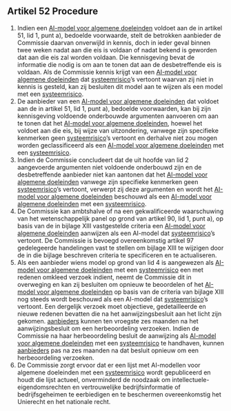 ## Artikel 52 Procedure

1. Indien een [AI-model voor algemene doeleinden](a3.md#^gpai) voldoet aan de in artikel 51, lid 1, punt a), bedoelde voorwaarde, stelt de betrokken aanbieder de Commissie daarvan onverwijld in kennis, doch in ieder geval binnen twee weken nadat aan die eis is voldaan of nadat bekend is geworden dat aan die eis zal worden voldaan. Die kennisgeving bevat de informatie die nodig is om aan te tonen dat aan de desbetreffende eis is voldaan. Als de Commissie kennis krijgt van een [AI-model voor algemene doeleinden](a3.md#^gpai) dat [systeemrisico](a3.md#^sysrisk)’s vertoont waarvan zij niet in kennis is gesteld, kan zij besluiten dit model aan te wijzen als een model met een [systeemrisico](a3.md#^sysrisk).
2. De aanbieder van een [AI-model voor algemene doeleinden](a3.md#^gpai) dat voldoet aan de in artikel 51, lid 1, punt a), bedoelde voorwaarden, kan bij zijn kennisgeving voldoende onderbouwde argumenten aanvoeren om aan te tonen dat het [AI-model voor algemene doeleinden](a3.md#^gpai), hoewel het voldoet aan die eis, bij wijze van uitzondering, vanwege zijn specifieke kenmerken geen [systeemrisico](a3.md#^sysrisk)’s vertoont en derhalve niet zou mogen worden geclassificeerd als een [AI-model voor algemene doeleinden](a3.md#^gpai) met een [systeemrisico](a3.md#^sysrisk).
3. Indien de Commissie concludeert dat de uit hoofde van lid 2 aangevoerde argumenten niet voldoende onderbouwd zijn en de desbetreffende aanbieder niet kan aantonen dat het [AI-model voor algemene doeleinden](a3.md#^gpai) vanwege zijn specifieke kenmerken geen [systeemrisico](a3.md#^sysrisk)’s vertoont, verwerpt zij deze argumenten en wordt het [AI-model voor algemene doeleinden](a3.md#^gpai) beschouwd als een [AI-model voor algemene doeleinden](a3.md#^gpai) met een [systeemrisico](a3.md#^sysrisk).
4. De Commissie kan ambtshalve of na een gekwalificeerde waarschuwing van het wetenschappelijk panel op grond van artikel 90, lid 1, punt a), op basis van de in bijlage XIII vastgestelde criteria een [AI-model voor algemene doeleinden](a3.md#^gpai) aanwijzen als een AI-model dat [systeemrisico](a3.md#^sysrisk)’s vertoont.
   De Commissie is bevoegd overeenkomstig artikel 97 gedelegeerde handelingen vast te stellen om bijlage XIII te wijzigen door de in die bijlage beschreven criteria te specificeren en te actualiseren.
5. Als een aanbieder wiens model op grond van lid 4 is aangewezen als [AI-model voor algemene doeleinden](a3.md#^gpai) met een [systeemrisico](a3.md#^sysrisk) een met redenen omkleed verzoek indient, neemt de Commissie dit in overweging en kan zij besluiten om opnieuw te beoordelen of het [AI-model voor algemene doeleinden](a3.md#^gpai) op basis van de criteria van bijlage XIII nog steeds wordt beschouwd als een AI-model dat [systeemrisico](a3.md#^sysrisk)’s vertoont. Een dergelijk verzoek moet objectieve, gedetailleerde en nieuwe redenen bevatten die na het aanwijzingsbesluit aan het licht zijn gekomen. [aanbieders](a3.md#^aanbieder) kunnen ten vroegste zes maanden na het aanwijzingsbesluit om een herbeoordeling verzoeken. Indien de Commissie na haar herbeoordeling besluit de aanwijzing als [AI-model voor algemene doeleinden](a3.md#^gpai) met een [systeemrisico](a3.md#^sysrisk) te handhaven, kunnen [aanbieders](a3.md#^aanbieder) pas na zes maanden na dat besluit opnieuw om een herbeoordeling verzoeken.
6. De Commissie zorgt ervoor dat er een lijst met AI-modellen voor algemene doeleinden met een [systeemrisico](a3.md#^sysrisk) wordt gepubliceerd en houdt die lijst actueel, onverminderd de noodzaak om intellectuele-eigendomsrechten en vertrouwelijke bedrijfsinformatie of bedrijfsgeheimen te eerbiedigen en te beschermen overeenkomstig het Unierecht en het nationale recht.